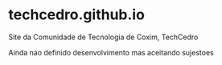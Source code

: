 # techcedro.github.io
Site da Comunidade de Tecnologia de Coxim, TechCedro



Ainda nao definido desenvolvimento mas aceitando sujestoes
